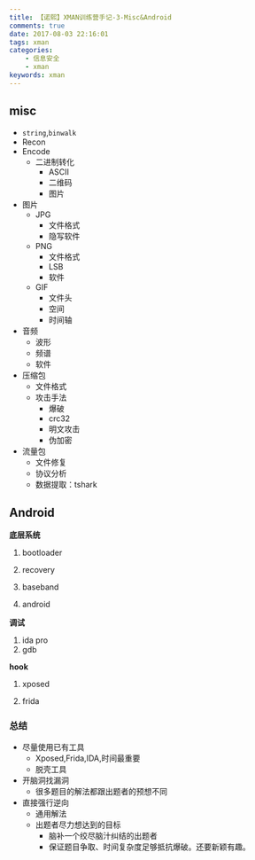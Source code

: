 ```yaml
---
title: 【诺熙】XMAN训练营手记-3-Misc&Android
comments: true
date: 2017-08-03 22:16:01
tags: xman
categories: 
	- 信息安全
	- xman
keywords: xman
---
```

## misc

- `string`,`binwalk`
- Recon
- Encode
	- 二进制转化
		- ASCII
		- 二维码
		- 图片
- 图片
	- JPG
		- 文件格式
		- 隐写软件
	- PNG
		- 文件格式
		- LSB
		- 软件
	- GIF
		- 文件头
		- 空间
		- 时间轴
- 音频
	- 波形
	- 频谱
	- 软件
- 压缩包
	- 文件格式
	- 攻击手法
		- 爆破
		- crc32
		- 明文攻击
		- 伪加密
- 流量包
	- 文件修复
	- 协议分析
	- 数据提取：tshark

## Android

**底层系统**
1. bootloader

2. recovery

3. baseband

4. android

**调试**
1. ida pro
2. gdb

**hook**
1. xposed

2. frida
### 总结

- 尽量使用已有工具
	- Xposed,Frida,IDA,时间最重要
	- 脱壳工具
- 开脑洞找漏洞
	- 很多题目的解法都跟出题者的预想不同
- 直接强行逆向
	- 通用解法
	- 出题者尽力想达到的目标
		- 脑补一个绞尽脑汁纠结的出题者
		- 保证题目争取、时间复杂度足够抵抗爆破。还要新颖有趣。